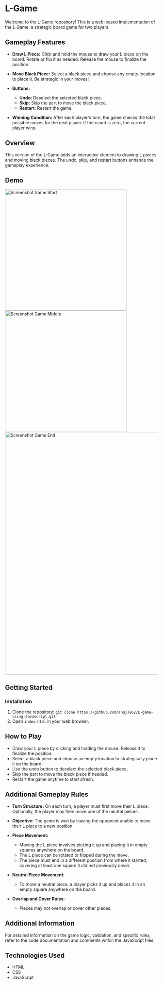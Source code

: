 # L-Game

Welcome to the L-Game repository! This is a web-based implementation of the L-Game, a strategic board game for two players.

## Gameplay Features

- **Draw L Piece:** Click and hold the mouse to draw your L piece on the board. Rotate or flip it as needed. Release the mouse to finalize the position.

- **Move Black Piece:** Select a black piece and choose any empty location to place it. Be strategic in your moves!

- **Buttons:**
  - **Undo:** Deselect the selected black piece.
  - **Skip:** Skip the part to move the black piece.
  - **Restart:** Restart the game.

- **Winning Condition:** After each player's turn, the game checks the total possible moves for the next player. If the count is zero, the current player wins.

## Overview

This version of the L-Game adds an interactive element to drawing L pieces and moving black pieces. The undo, skip, and restart buttons enhance the gameplay experience.


## Demo

<img width="400" alt="Screenshot Game Start" src="https://github.com/anuj7862/L-game-using-Javascript/assets/66530079/8e55a5bf-29d7-43a6-b310-408b120c9f0e">
<img width="400" alt="Screenshot Game Middle" src="https://github.com/anuj7862/L-game-using-Javascript/assets/66530079/1322e02e-58c0-425a-9ea1-d5032de94a2c">
<img width="800" alt="Screenshot Game End" src="https://github.com/anuj7862/L-game-using-Javascript/assets/66530079/8b47e9bd-87dd-4ea8-a0be-706ed9a2b3b2">


## Getting Started

### Installation

1. Clone the repository: `git clone https://github.com/anuj7862/L-game-using-Javascript.git`
2. Open `index.html` in your web browser.

## How to Play

- Draw your L piece by clicking and holding the mouse. Release it to finalize the position.
- Select a black piece and choose an empty location to strategically place it on the board.
- Use the undo button to deselect the selected black piece.
- Skip the part to move the black piece if needed.
- Restart the game anytime to start afresh.

## Additional Gameplay Rules

- **Turn Structure:** On each turn, a player must first move their L piece. Optionally, the player may then move one of the neutral pieces.
  
- **Objective:** The game is won by leaving the opponent unable to move their L piece to a new position.

- **Piece Movement:** 
  - Moving the L piece involves picking it up and placing it in empty squares anywhere on the board.
  - The L piece can be rotated or flipped during the move.
  - The piece must end in a different position from where it started, covering at least one square it did not previously cover.
  
- **Neutral Piece Movement:**
  - To move a neutral piece, a player picks it up and places it in an empty square anywhere on the board.

- **Overlap and Cover Rules:**
  - Pieces may not overlap or cover other pieces.



## Additional Information

For detailed information on the game logic, validation, and specific rules, refer to the code documentation and comments within the JavaScript files.


## Technologies Used

- HTML
- CSS
- JavaScript


